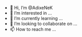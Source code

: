 - 👋 Hi, I’m @AdixeNeK
- 👀 I’m interested in ...
- 🌱 I’m currently learning ...
- 💞️ I’m looking to collaborate on ...
- 📫 How to reach me ...

<!---
AdixeNeK/AdixeNeK is a ✨ special ✨ repository because its `README.md` (this file) appears on your GitHub profile.
You can click the Preview link to take a look at your changes.
--->

